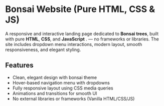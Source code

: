 # Bonsai Website (Pure HTML, CSS & JS)

A responsive and interactive landing page dedicated to **Bonsai trees**, 
built with pure **HTML**, **CSS**, and **JavaScript** .
— no frameworks or libraries. The site includes dropdown menu interactions, modern layout, smooth responsiveness, and elegant styling.

## Features

- Clean, elegant design with bonsai theme
- Hover-based navigation menu with dropdowns
- Fully responsive layout using CSS media queries
- Animations and transitions for smooth UI
- No external libraries or frameworks (Vanilla HTML/CSS/JS)


